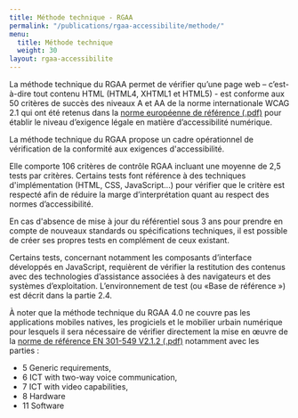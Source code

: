 ```yaml
---
title: Méthode technique - RGAA
permalink: "/publications/rgaa-accessibilite/methode/"
menu:
  title: Méthode technique
  weight: 30
layout: rgaa-accessibilite
---
```


La méthode technique du RGAA permet de vérifier qu’une page web – c’est-à-dire tout contenu HTML (HTML4, XHTML1 et HTML5) - est conforme aux 50 critères de succès des niveaux A et AA de la norme internationale WCAG 2.1 qui ont été retenus dans la [norme européenne de référence (.pdf)](https://www.etsi.org/deliver/etsi_en/301500_301599/301549/02.01.02_60/en_301549v020102p.pdf) pour établir le niveau d’exigence légale en matière d’accessibilité numérique.

La méthode technique du RGAA propose un cadre opérationnel de vérification de la conformité aux exigences d'accessibilité.

Elle comporte 106 critères de contrôle RGAA incluant une moyenne de 2,5 tests par critères. Certains tests font référence à des techniques d'implémentation (HTML, CSS, JavaScript...) pour vérifier que le critère est respecté afin de réduire la marge d’interprétation quant au respect des normes d’accessibilité.

En cas d'absence de mise à jour du référentiel sous 3 ans pour prendre en compte de nouveaux standards ou spécifications techniques, il est possible de créer ses propres tests en complément de ceux existant.

Certains tests, concernant notamment les composants d’interface développés en JavaScript, requièrent de vérifier la restitution des contenus avec des technologies d’assistance associées à des navigateurs et des systèmes d’exploitation. L’environnement de test (ou «Base de référence ») est décrit dans la partie 2.4.

À noter que la méthode technique du RGAA 4.0 ne couvre pas les applications mobiles natives, les progiciels et le mobilier urbain numérique pour lesquels il sera nécessaire de vérifier directement la mise en œuvre de la [norme de référence EN 301-549 V2.1.2 (.pdf)](https://www.etsi.org/deliver/etsi_en/301500_301599/301549/02.01.02_60/en_301549v020102p.pdf) notamment avec les parties : 

* 5 Generic requirements, 
* 6 ICT with two-way voice communication, 
* 7 ICT with video capabilities, 
* 8 Hardware
* 11 Software